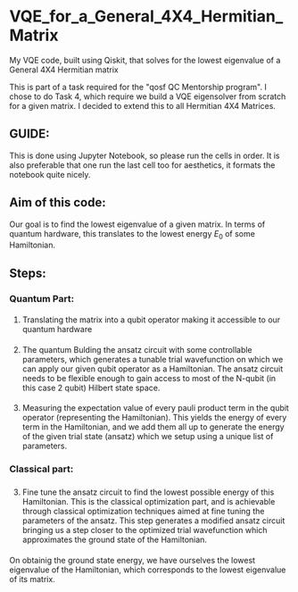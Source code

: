 # VQE_for_a_General_4X4_Hermitian_Matrix
My VQE code, built using Qiskit, that solves for the lowest eigenvalue of a General 4X4 Hermitian matrix

This is part of a task required for the "qosf QC Mentorship program". I chose to do Task 4, which require we build a VQE eigensolver from scratch for a given matrix. I decided to extend this to all Hermitian 4X4 Matrices.

## GUIDE:

This is done using Jupyter Notebook, so please run the cells in order. It is also preferable that one run the last cell too for aesthetics, it formats the notebook quite nicely.

## Aim of this code:
Our goal is to find the lowest eigenvalue of a given matrix. In terms of quantum hardware, this translates to the lowest energy $E_0$ of some Hamiltonian.
### 
## Steps:
#### 
### Quantum Part:
#### 
1. Translating the matrix into a qubit operator making it accessible to our quantum hardware
#### 
2. The quantum Bulding the ansatz circuit with some controllable parameters, which generates a tunable trial wavefunction on which we can apply our given qubit operator as a Hamiltonian. The ansatz circuit needs to be flexible enough to gain access to most of the N-qubit (in this case 2 qubit) Hilbert state space.
#### 
3. Measuring the expectation value of every pauli product term in the qubit operator (representing the Hamiltonian). This yields the energy of every term in the Hamiltonian, and we add them all up to generate the energy of the given trial state (ansatz) which we setup using a unique list of parameters.
#### 
### Classical part:
### 
3. Fine tune the ansatz circuit to find the lowest possible energy of this Hamiltonian. This is the classical optimization part, and is achievable through classical optimization techniques aimed at fine tuning the parameters of the ansatz. This step generates a modified ansatz circuit bringing us a step closer to the optimized trial wavefunction which approximates the ground state of the Hamiltonian.
#### 
On obtainig the ground state energy, we have ourselves the lowest eigenvalue of the Hamiltonian, which corresponds to the lowest eigenvalue of its matrix. 




